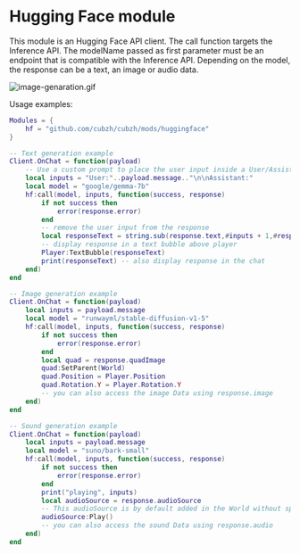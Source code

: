 # Hugging Face module

This module is an Hugging Face API client.
The call function targets the Inference API.
The modelName passed as first parameter must be an endpoint that is compatible with the Inference API.
Depending on the model, the response can be a text, an image or audio data.

![image-genaration.gif](https://raw.githubusercontent.com/cubzh/cubzh/main/mods/huggingface/img/image-genaration.gif)

Usage examples:

```lua
Modules = {
    hf = "github.com/cubzh/cubzh/mods/huggingface"
}

-- Text generation example
Client.OnChat = function(payload)
    -- Use a custom prompt to place the user input inside a User/Assistant context
    local inputs = "User:"..payload.message.."\n\nAssistant:"
    local model = "google/gemma-7b"
    hf:call(model, inputs, function(success, response)
        if not success then
            error(response.error)
        end
        -- remove the user input from the response
        local responseText = string.sub(response.text,#inputs + 1,#response.text)
        -- display response in a text bubble above player
        Player:TextBubble(responseText)
        print(responseText) -- also display response in the chat
    end)
end

-- Image generation example
Client.OnChat = function(payload)
    local inputs = payload.message
    local model = "runwayml/stable-diffusion-v1-5"
    hf:call(model, inputs, function(success, response)
        if not success then
            error(response.error)
        end
        local quad = response.quadImage
        quad:SetParent(World)
        quad.Position = Player.Position
        quad.Rotation.Y = Player.Rotation.Y
        -- you can also access the image Data using response.image
    end)
end

-- Sound generation example
Client.OnChat = function(payload)
    local inputs = payload.message
    local model = "suno/bark-small"
    hf:call(model, inputs, function(success, response)
        if not success then
            error(response.error)
        end
        print("playing", inputs)
        local audioSource = response.audioSource
        -- This audioSource is by default added in the World without spatialization
        audioSource:Play()
        -- you can also access the sound Data using response.audio
    end)
end
```

